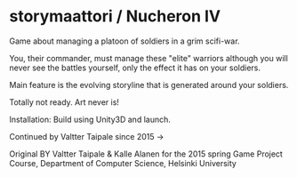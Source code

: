 # storymaattori / Nucheron IV

Game about managing a platoon of soldiers in a grim scifi-war.

You, their commander, must manage these "elite" warriors although
you will never see the battles yourself, only the effect it has 
on your soldiers.


Main feature is the evolving storyline that is generated around your soldiers.

Totally not ready. Art never is!

Installation: 
Build using Unity3D and launch.

Continued by Valtter Taipale since 2015 -> 

Original BY Valtter Taipale & Kalle Alanen
for the 2015 spring Game Project Course, 
Department of Computer Science,
Helsinki University
